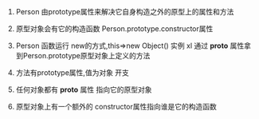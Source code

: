 1. Person 由prototype属性来解决它自身构造之外的原型上的属性和方法
2. 原型对象会有它的构造函数 Person.prototype.constructor属性

3. Person 函数运行 new的方式,this=>new Object()
实例 xl 通过 __proto__ 属性拿到Person.prototype原型对象上定义的方法
4. 方法有prototype属性,值为对象 开支
5. 任何对象都有 __proto__ 属性 指向它的原型对象
6. 原型对象上有一个额外的 constructor属性指向谁是它的构造函数

